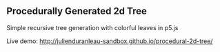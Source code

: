 ## Procedurally Generated 2d Tree

Simple recursive tree generation with colorful leaves in p5.js

Live demo: http://julienduranleau-sandbox.github.io/procedural-2d-tree/
